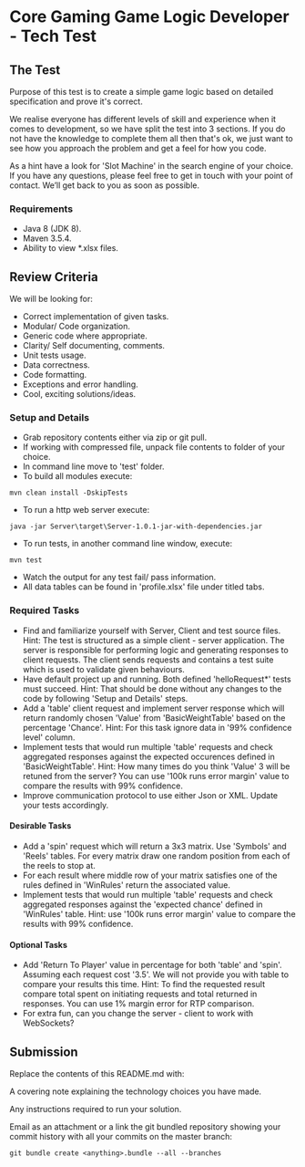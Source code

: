 # Core Gaming Game Logic Developer - Tech Test 

## The Test 

Purpose of this test is to create a simple game logic based on detailed specification and prove it's correct.

We realise everyone has different levels of skill and experience when it comes to development, so we have split the test into 3 sections. If you do not have the knowledge to complete them all then that's ok, we just want to see how you approach the problem and get a feel for how you code. 

As a hint have a look for 'Slot Machine' in the search engine of your choice. If you have any questions, please feel free to get in touch with your point of contact. We’ll get back to you as soon as possible. 

### Requirements
 * Java 8 (JDK 8).
 * Maven 3.5.4.
 * Ability to view *.xlsx files.

## Review Criteria 

We will be looking for: 

* Correct implementation of given tasks.
* Modular/ Code organization. 
* Generic code where appropriate. 
* Clarity/ Self documenting, comments.
* Unit tests usage.
* Data correctness.
* Code formatting.
* Exceptions and error handling. 
* Cool, exciting solutions/ideas.

### Setup and Details
 * Grab repository contents either via zip or git pull.
 * If working with compressed file, unpack file contents to folder of your choice.
 * In command line move to 'test' folder.
 * To build all modules execute:
```
mvn clean install -DskipTests
```
 * To run a http web server execute: 
```
java -jar Server\target\Server-1.0.1-jar-with-dependencies.jar
```
 * To run tests, in another command line window, execute: 
```
mvn test
```
 * Watch the output for any test fail/ pass information.
 * All data tables can be found in 'profile.xlsx' file under titled tabs.

### Required Tasks 

* Find and familiarize yourself with Server, Client and test source files. Hint: The test is structured as a simple client - server application. The server is responsible for performing logic and generating responses to client requests. The client sends requests and contains a test suite which is used to validate given behaviours.
* Have default project up and running. Both defined 'helloRequest*' tests must succeed. Hint: That should be done without any changes to the code by following 'Setup and Details' steps.
* Add a 'table' client request and implement server response which will return randomly chosen 'Value' from 'BasicWeightTable' based on the percentage 'Chance'. Hint: For this task ignore data in '99% confidence level' column.
* Implement tests that would run multiple 'table' requests and check aggregated responses against the expected occurences defined in 'BasicWeightTable'. Hint: How many times do you think 'Value' 3 will be retuned from the server? You can use '100k runs error margin' value to compare the results with 99% confidence. 
* Improve communication protocol to use either Json or XML. Update your tests accordingly.

#### Desirable Tasks 

* Add a 'spin' request which will return a 3x3 matrix. Use 'Symbols' and 'Reels' tables. For every matrix draw one random position from each of the reels to stop at. 
* For each result where middle row of your matrix satisfies one of the rules defined in 'WinRules' return the associated value.
* Implement tests that would run multiple 'table' requests and check aggregated responses against the 'expected chance' defined in 'WinRules' table. Hint: use '100k runs error margin' value to compare the results with 99% confidence. 

#### Optional Tasks 

* Add 'Return To Player' value in percentage for both 'table' and 'spin'. Assuming each request cost '3.5'. We will not provide you with table to compare your results this time. Hint: To find the requested result compare total spent on initiating requests and total returned in responses. You can use 1% margin error for RTP comparison. 
* For extra fun, can you change the server - client to work with WebSockets?

## Submission 

Replace the contents of this README.md with: 

A covering note explaining the technology choices you have made. 

Any instructions required to run your solution. 

Email as an attachment or a link the git bundled repository showing your commit history with all your commits on the master branch: 

```
git bundle create <anything>.bundle --all --branches 
```